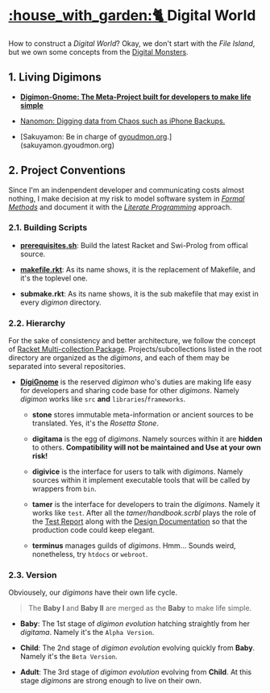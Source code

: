 # [:house\_with\_garden::cat2: ](http://digignome.gyoudmon.org)Digital World

How to construct a _Digital World_? Okay, we don't start with the _File
Island_, but we own some concepts from the [Digital
Monsters](http://en.wikipedia.org/wiki/Digimon).

## 1. Living Digimons

* **[Digimon-Gnome: The Meta-Project built for developers to make life
  simple](digignome.gyoudmon.org)**

* [Nanomon: Digging data from Chaos such as iPhone
  Backups.](nanomon.gyoudmon.org)

* [Sakuyamon: Be in charge of
  [gyoudmon.org](http://gyoudmon.org).](sakuyamon.gyoudmon.org)

## 2. Project Conventions

Since I'm an indenpendent developer and communicating costs almost
nothing, I make decision at my risk to model software system in _[Formal
Methods](http://en.wikipedia.org/wiki/Formal\_methods)_ and document it
with the _[Literate
Programming](http://en.wikipedia.org/wiki/Literate\_programming)_
approach.

### 2.1. Building Scripts

* **[prerequisites.sh](/DigiGnome/prerequisites.sh)**: Build the latest
  Racket and Swi-Prolog from offical source.

* **[makefile.rkt](/makefile.rkt)**: As its name shows, it is the
  replacement of Makefile, and it's the toplevel one.

* **submake.rkt**: As its name shows, it is the sub makefile that may
  exist in every _digimon_ directory.

### 2.2. Hierarchy

For the sake of consistency and better architecture, we follow the
concept of [Racket Multi-collection
Package](http://docs.racket-lang.org/pkg/Package\_Concepts.html\#%28tech.\_multi.\_collection.\_package%29).
Projects/subcollections listed in the root directory are organized as
the _digimons_, and each of them may be separated into several
repositories.

* **[DigiGnome](/DigiGnome)** is the reserved _digimon_ who's duties are
  making life easy for developers and  sharing code base for other
  _digimons_. Namely _digimon_ works like `src` **and**
  `libraries`/`frameworks`.

  * **stone** stores immutable meta-information or ancient sources to be
    translated. Yes, it's the _Rosetta Stone_.

  * **digitama** is the egg of _digimons_.  Namely sources within it are
    **hidden** to others. **Compatibility will not be maintained and Use
    at your own risk!**

  * **digivice** is the interface for users to talk with _digimons_.
    Namely sources within it implement executable tools that will be
    called by wrappers from `bin`.

  * **tamer** is the interface for developers to train the _digimons_.
    Namely it works like `test`.  After all the _tamer/handbook.scrbl_
    plays the role of  the [Test
    Report](http://en.wikipedia.org/wiki/Behavior-driven\_development)
    along with  the [Design
    Documentation](http://en.wikipedia.org/wiki/Design\_by\_contract)
    so that the production code could keep elegant.

  * **terminus** manages guilds of _digimons_. Hmm... Sounds weird,
    nonetheless, try `htdocs` or `webroot`.

### 2.3. Version

Obviousely, our _digimons_ have their own life cycle.

> The **Baby I** and **Baby II** are merged as the **Baby** to make life
> simple.

* **Baby**: The 1st stage of _digimon evolution_ hatching straightly
  from her _digitama_. Namely it's the `Alpha Version`.

* **Child**: The 2nd stage of _digimon evolution_ evolving quickly from
  **Baby**. Namely it's the `Beta Version`.

* **Adult**: The 3rd stage of _digimon evolution_ evolving from
  **Child**. At this stage _digimons_ are strong enough to live on their
  own.
